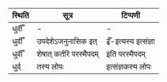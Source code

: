 | स्थिति | सूत्र | टिप्पणी |
| ----- | ------- | ------ |
| धुर्वीँ | - | - |
| धुर्वीँ | उपदेशेऽजनुनासिक इत् | ईँ-इत्यस्य इत्संज्ञा |
| धुर्वीँ | शेषात् कर्तरि परस्मैपदम् | इति परस्मैपदम् |
| धुर्व् | तस्य लोपः | इत्संज्ञकस्य लोपः |
